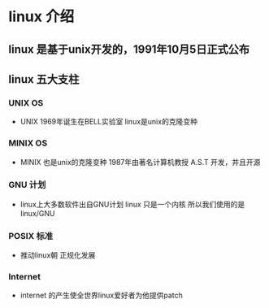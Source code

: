 # linux 介绍

## linux 是基于unix开发的，1991年10月5日正式公布

## linux 五大支柱 

### UNIX OS
- UNIX 1969年诞生在BELL实验室 linux是unix的克隆变种

### MINIX OS
- MINIX 也是unix的克隆变种 1987年由著名计算机教授 A.S.T 开发，并且开源

### GNU 计划
- linux上大多数软件出自GNU计划 linux 只是一个内核 所以我们使用的是linux/GNU

### POSIX 标准
- 推动linux朝 正规化发展

### Internet
- internet 的产生使全世界linux爱好者为他提供patch

